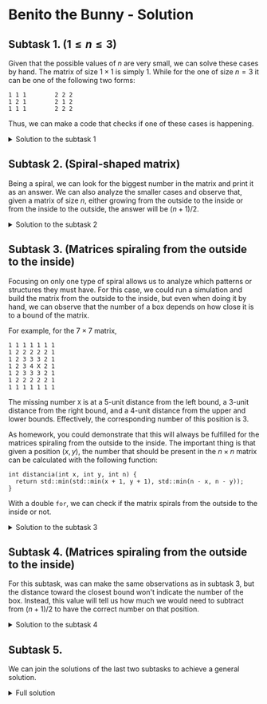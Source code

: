 # Benito the Bunny - Solution

## Subtask 1. ($1 \leq n \leq 3$)

Given that the possible values of $n$ are very small, we can solve these cases by hand. The matrix of size $1\times 1$ is simply 1. While for the one of size $n=3$ it can be one of the following two forms:

```
1 1 1        2 2 2
1 2 1        2 1 2
1 1 1        2 2 2
```

Thus, we can make a code that checks if one of these cases is happening.

<details><summary>Solution to the subtask 1</summary>

{{sub1.cpp}}

</details>

## Subtask 2. (Spiral-shaped matrix)

Being a spiral, we can look for the biggest number in the matrix and print it as an answer. We can also analyze the smaller cases and observe that, given a matrix of size $n$, either growing from the outside to the inside or from the inside to the outside, the answer will be $(n + 1) / 2$.

<details><summary>Solution to the subtask 2</summary>

{{sub2.cpp}}

</details>

## Subtask 3. (Matrices spiraling from the outside to the inside)

Focusing on only one type of spiral allows us to analyze which patterns or structures they must have. For this case, we could run a simulation and build the matrix from the outside to the inside, but even when doing it by hand, we can observe that the number of a box depends on how close it is to a bound of the matrix.

For example, for the $7\times 7$ matrix,

```
1 1 1 1 1 1 1
1 2 2 2 2 2 1
1 2 3 3 3 2 1
1 2 3 4 X 2 1
1 2 3 3 3 2 1
1 2 2 2 2 2 1
1 1 1 1 1 1 1
```

The missing number `X` is at a 5-unit distance from the left bound, a 3-unit distance from the right bound, and a 4-unit distance from the upper and lower bounds. Effectively, the corresponding number of this position is 3.

As homework, you could demonstrate that this will always be fulfilled for the matrices spiraling from the outside to the inside. The important thing is that given a position $(x, y)$, the number that should be present in the $n\times n$ matrix can be calculated with the following function:

```g++
int distancia(int x, int y, int n) {
  return std::min(std::min(x + 1, y + 1), std::min(n - x, n - y));
}
```

With a double `for`, we can check if the matrix spirals from the outside to the inside or not.

<details><summary>Solution to the subtask 3</summary>

{{sub3.cpp}}

</details>

## Subtask 4. (Matrices spiraling from the outside to the inside)

For this subtask, was can make the same observations as in subtask 3, but the distance toward the closest bound won't indicate the number of the box. Instead, this value will tell us how much we would need to subtract from $(n + 1) / 2$ to have the correct number on that position.

<details><summary>Solution to the subtask 4</summary>

{{sub4.cpp}}

</details>

## Subtask 5.

We can join the solutions of the last two subtasks to achieve a general solution.

<details><summary>Full solution</summary>

{{solution.cpp}}

</details>
